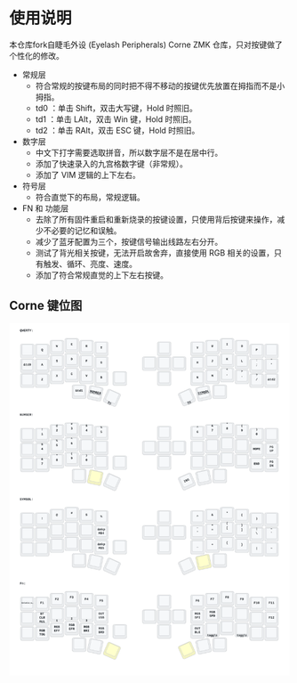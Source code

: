 # 使用说明

本仓库fork自睫毛外设 (Eyelash Peripherals) Corne ZMK 仓库，只对按键做了个性化的修改。

- 常规层
    - 符合常规的按键布局的同时把不得不移动的按键优先放置在拇指而不是小拇指。
    - td0 ：单击 Shift，双击大写键，Hold 时照旧。
    - td1 ：单击 LAlt，双击 Win 键，Hold 时照旧。
    - td2 ：单击 RAlt，双击 ESC 键，Hold 时照旧。
- 数字层
    - 中文下打字需要选取拼音，所以数字层不是在居中行。
    - 添加了快速录入的九宫格数字键（非常规）。
    - 添加了 VIM 逻辑的上下左右。
- 符号层
    - 符合直觉下的布局，常规逻辑。
- FN 和 功能层
    - 去除了所有固件重启和重新烧录的按键设置，只使用背后按键来操作，减少不必要的记忆和误触。
    - 减少了蓝牙配置为三个，按键信号输出线路左右分开。
    - 测试了背光相关按键，无法开启故舍弃，直接使用 RGB 相关的设置，只有触发、循环、亮度、速度。
    - 添加了符合常规直觉的上下左右按键。

## Corne 键位图

![Diagram of config/eyelash_corne.keymap](keymap-drawer/eyelash_corne.svg "generated by @caksoylar's Keymap Drawer")
